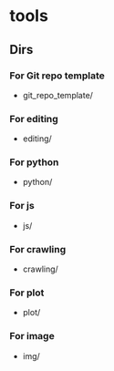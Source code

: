 # tools

## Dirs
### For Git repo template
* git_repo_template/
### For editing
* editing/
### For python
* python/
### For js
* js/
### For crawling
* crawling/
### For plot
* plot/
### For image
* img/

